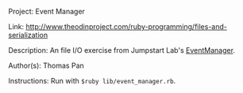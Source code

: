 Project: Event Manager

Link: http://www.theodinproject.com/ruby-programming/files-and-serialization

Description: An file I/O exercise from Jumpstart Lab's [EventManager](http://tutorials.jumpstartlab.com/projects/eventmanager.html).

Author(s): Thomas Pan

Instructions: Run with `$ruby lib/event_manager.rb`.
